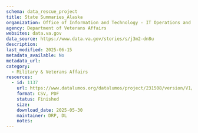 ```yaml
---
schema: data_rescue_project 
title: State Summaries_Alaska
organization: Office of Information and Technology - IT Operations and Services (ITOPS)
agency: Department of Veterans Affairs
websites: data.va.gov
data_source: https://www.data.va.gov/stories/s/j3m2-dn8u
description: 
last_modified: 2025-06-15
metadata_available: No
metadata_url: 
category:
  - Military & Veterans Affairs 
resources:
  - id: 1137
    url: https://www.datalumos.org/datalumos/project/231508/version/V1/view
    format: CSV, PDF
    status: Finished
    size: 
    download_date: 2025-05-30
    maintainer: DRP, DL
    notes: 
---
```

